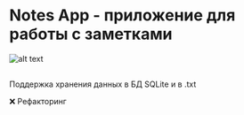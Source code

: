 # Notes App - приложение для работы с заметками

![alt text](https://github.com/kerminator-dev/NotesApp/blob/main/img/preview.gif?raw=true)

## 
Поддержка хранения данных в БД SQLite и в .txt


❌ Рефакторинг
